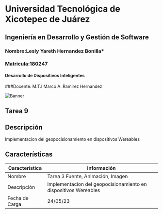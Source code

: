 # Universidad Tecnológica de Xicotepec de Juárez
## Ingeniería en Desarrollo y Gestión de Software
### Nombre:Lesly Yareth Hernandez Bonilla*
### Matricula:180247
#### Desarrollo de Dispositivos Inteligentes
###Docente: M.T.I Marco A. Ramirez Hernandez

![Banner](https://i.postimg.cc/28Zg3QFz/Banner-de-Twitch-Nubes-Gamer-Chica-Morado.png)

## Tarea 9

## Descripción
Implementacion del geopocisionamiento en dispositivos Wereables

## Características
| Característica         | Información                                                              |
|------------------------|--------------------------------------------------------------------------|
| Nombre                 | Tarea 3 Fuente, Animación, Imagen                                        |
| Descripción            | Implementacion del geopocisionamiento en dispositivos Wereables          |
| Fecha de Carga         | 24/05/23                                                                 |






